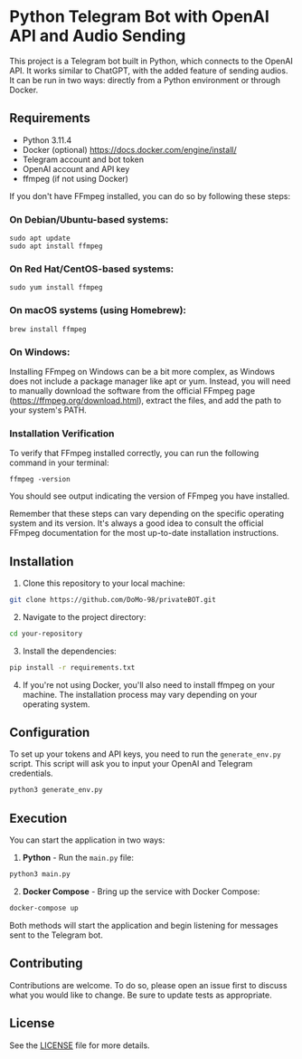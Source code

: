 # Python Telegram Bot with OpenAI API and Audio Sending

This project is a Telegram bot built in Python, which connects to the OpenAI API. It works similar to ChatGPT, with the added feature of sending audios. It can be run in two ways: directly from a Python environment or through Docker.

## Requirements

- Python 3.11.4
- Docker (optional) https://docs.docker.com/engine/install/
- Telegram account and bot token
- OpenAI account and API key
- ffmpeg (if not using Docker)

If you don't have FFmpeg installed, you can do so by following these steps:

### On Debian/Ubuntu-based systems:

```
sudo apt update
sudo apt install ffmpeg
```

### On Red Hat/CentOS-based systems:

```
sudo yum install ffmpeg
```

### On macOS systems (using Homebrew):

```
brew install ffmpeg
```

### On Windows:

Installing FFmpeg on Windows can be a bit more complex, as Windows does not include a package manager like apt or yum. Instead, you will need to manually download the software from the official FFmpeg page (https://ffmpeg.org/download.html), extract the files, and add the path to your system's PATH.

### Installation Verification

To verify that FFmpeg installed correctly, you can run the following command in your terminal:

```
ffmpeg -version
```

You should see output indicating the version of FFmpeg you have installed.

Remember that these steps can vary depending on the specific operating system and its version. It's always a good idea to consult the official FFmpeg documentation for the most up-to-date installation instructions.

## Installation

1. Clone this repository to your local machine:

```bash
git clone https://github.com/DoMo-98/privateBOT.git
```

2. Navigate to the project directory:

```bash
cd your-repository
```

3. Install the dependencies:

```bash
pip install -r requirements.txt
```

4. If you're not using Docker, you'll also need to install ffmpeg on your machine. The installation process may vary depending on your operating system.

## Configuration

To set up your tokens and API keys, you need to run the `generate_env.py` script. This script will ask you to input your OpenAI and Telegram credentials.

```bash
python3 generate_env.py
```

## Execution

You can start the application in two ways:

1. **Python** - Run the `main.py` file:

```bash
python3 main.py
```

2. **Docker Compose** - Bring up the service with Docker Compose:

```bash
docker-compose up
```

Both methods will start the application and begin listening for messages sent to the Telegram bot.

## Contributing

Contributions are welcome. To do so, please open an issue first to discuss what you would like to change. Be sure to update tests as appropriate.

## License

See the [LICENSE](LICENSE) file for more details.




